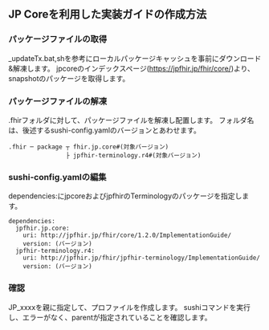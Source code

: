## JP Coreを利用した実装ガイドの作成方法

### パッケージファイルの取得

_updateTx.bat,shを参考にローカルパッケージキャッシュを事前にダウンロード&解凍します。
jpcoreのインデックスページ(https://jpfhir.jp/fhir/core/)より、snapshotのパッケージを取得します。

### パッケージファイルの解凍
.fhirフォルダに対して、パッケージファイルを解凍し配置します。
フォルダ名は、後述するsushi-config.yamlのバージョンとあわせます。


```
.fhir ─ package ┬ fhir.jp.core#(対象バージョン)
                ├ jpfhir-terminology.r4#(対象バージョン)

```

### sushi-config.yamlの編集
dependencies:にjpcoreおよびjpfhirのTerminologyのパッケージを指定します。

```
dependencies:
  jpfhir.jp.core:
    uri: http://jpfhir.jp/fhir/core/1.2.0/ImplementationGuide/
    version: (バージョン)
  jpfhir-terminology.r4:
    uri: http://jpfhir.jp/fhir/jpfhir-terminology/ImplementationGuide/
    version: (バージョン)
```

### 確認
JP_xxxxを親に指定して、プロファイルを作成します。
sushiコマンドを実行し、エラーがなく、parentが指定されていることを確認します。
